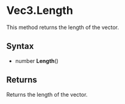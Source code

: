 # Vec3.Length #
This method returns the length of the vector.

## Syntax ##
- number **Length**()

## Returns ##
Returns the length of the vector.
